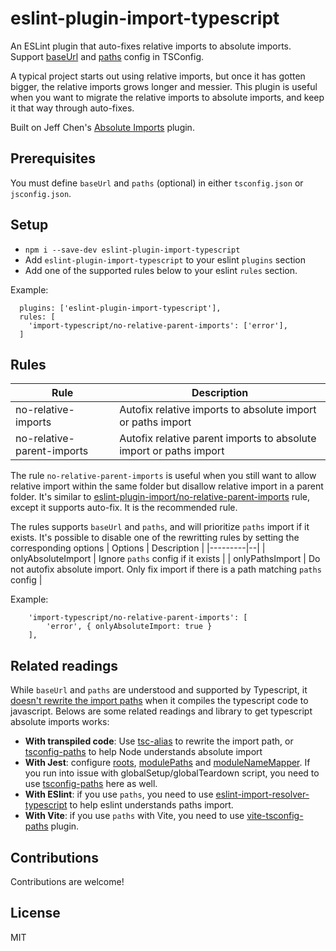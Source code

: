 # eslint-plugin-import-typescript

An ESLint plugin that auto-fixes relative imports to absolute imports. Support [baseUrl](https://www.typescriptlang.org/tsconfig#baseUrl) and [paths](https://www.typescriptlang.org/tsconfig#paths) config in TSConfig.

A typical project starts out using relative imports, but once it has gotten bigger, the relative imports grows longer and messier. This plugin is useful when you want to migrate the relative imports to absolute imports, and keep it that way through auto-fixes.

Built on Jeff Chen's [Absolute Imports](https://github.com/jchen1/eslint-plugin-absolute-imports) plugin.

## Prerequisites

You must define `baseUrl` and `paths` (optional) in either `tsconfig.json` or `jsconfig.json`.

## Setup

- `npm i --save-dev eslint-plugin-import-typescript`
- Add `eslint-plugin-import-typescript` to your eslint `plugins` section
- Add one of the supported rules below to your eslint `rules` section.

Example:
```
  plugins: ['eslint-plugin-import-typescript'],
  rules: [
    'import-typescript/no-relative-parent-imports': ['error'],
  ]
```

## Rules

| Rule | Description |
|------|--------|
| no-relative-imports | Autofix relative imports to absolute import or paths import |
| no-relative-parent-imports | Autofix relative parent imports to absolute import or paths import |

The rule `no-relative-parent-imports` is useful when you still want to allow relative import within the same folder but disallow relative import in a parent folder. It's similar to [eslint-plugin-import/no-relative-parent-imports](https://github.com/import-js/eslint-plugin-import/blob/main/docs/rules/no-relative-parent-imports.md) rule, except it supports auto-fix. It is the recommended rule.


The rules supports `baseUrl` and `paths`, and will prioritize `paths` import if it exists. It's possible to disable one of the rewritting rules by setting the corresponding options
| Options | Description |
|---------|--|
| onlyAbsoluteImport | Ignore `paths` config if it exists |
| onlyPathsImport    | Do not autofix absolute import. Only fix import if there is a path matching `paths` config |

Example:
```
    'import-typescript/no-relative-parent-imports': [
        'error', { onlyAbsoluteImport: true } 
    ],
```

## Related readings

While `baseUrl` and `paths` are understood and supported by Typescript, it [doesn't rewrite the import paths](https://github.com/microsoft/TypeScript/issues/5039#issuecomment-232470330) when it compiles the typescript code to javascript. Belows are some related readings and library to get typescript absolute imports works:
- **With transpiled code**: Use [tsc-alias](https://github.com/justkey007/tsc-alias) to rewrite the import path, or [tsconfig-paths](https://github.com/dividab/tsconfig-paths) to help Node understands absolute import
- **With Jest**: configure [roots](https://jestjs.io/docs/configuration#roots-arraystring), [modulePaths](https://jestjs.io/docs/configuration#modulepaths-arraystring) and [moduleNameMapper](https://jestjs.io/docs/configuration#modulenamemapper-objectstring-string--arraystring). If you run into issue with globalSetup/globalTeardown script, you need to use [tsconfig-paths](https://github.com/facebook/jest/issues/5164#issuecomment-376006851) here as well.
- **With ESlint**: if you use `paths`, you need to use [eslint-import-resolver-typescript](https://github.com/import-js/eslint-import-resolver-typescript) to help eslint understands paths import.
- **With Vite**: if you use `paths` with Vite, you need to use [vite-tsconfig-paths](https://github.com/aleclarson/vite-tsconfig-paths#usage) plugin.

## Contributions

Contributions are welcome!

## License

MIT
